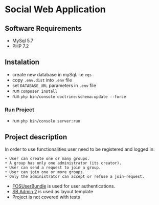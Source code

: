 # Social Web Application

## Software Requirements
 - MySql 5.7
 - PHP 7.2
 
## Instalation
- create new database in mySql. i.e ```eqs```
- copy ```.env.dist``` into ```.env``` file
- set ```DATABASE_URL``` parameters in ```.env``` file
- run ```composer install```
- run ```php bin/console doctrine:schema:update --force```

### Run Project
- run ```php bin/console server:run```


## Project description
In order to use functionalities user need to be registered and logged in.

    • User can create one or many groups.
    • A group has only one administrator (its creator).
    • User can send a request to join a group.
    • User can join one or more groups.
    • Only the administrator can accept or refuse a join-request. 
    
- [FOSUserBundle](https://symfony.com/doc/2.0/bundles/FOSUserBundle/index.html) is used for user authentications.
- [SB Admin 2](https://startbootstrap.com/themes/sb-admin-2/) is used as layout template
- Project is not covered with tests